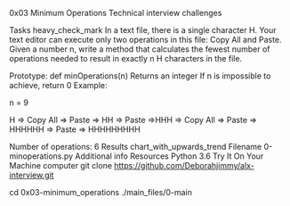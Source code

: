 0x03 Minimum Operations 
Technical interview challenges

Tasks heavy_check_mark
In a text file, there is a single character H. Your text editor can execute only two operations in this file: Copy All and Paste. Given a number n, write a method that calculates the fewest number of operations needed to result in exactly n H characters in the file.

Prototype: def minOperations(n) Returns an integer If n is impossible to achieve, return 0 Example:

n = 9

H => Copy All => Paste => HH => Paste =>HHH => Copy All => Paste => HHHHHH => Paste => HHHHHHHHH

Number of operations: 6
Results chart_with_upwards_trend
Filename
0-minoperations.py
Additional info 
Resources
Python 3.6
Try It On Your Machine computer
git clone https://github.com/Deborahjimmy/alx-interview.git

cd 0x03-minimum_operations
./main_files/0-main
